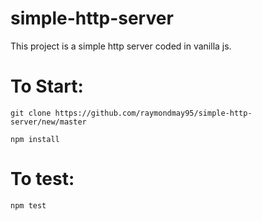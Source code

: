 # simple-http-server
This project is a simple http server coded in vanilla js.


# To Start:
```git clone https://github.com/raymondmay95/simple-http-server/new/master```

```npm install```

# To test:
```npm test```
